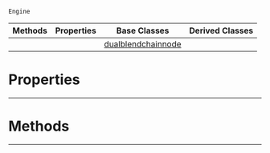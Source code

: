  `Engine`

|Methods|Properties|Base Classes|Derived Classes|
|---|---|---|---|
| | |[dualblendchainnode](dualblendchainnode.md)| |


 #  Properties


---  
 #  Methods


---  
 

 